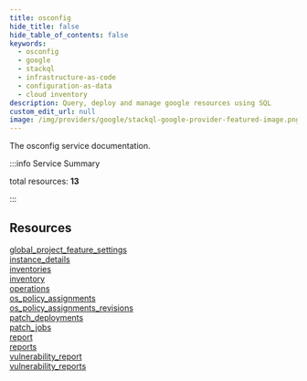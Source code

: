 ```yaml
---
title: osconfig
hide_title: false
hide_table_of_contents: false
keywords:
  - osconfig
  - google
  - stackql
  - infrastructure-as-code
  - configuration-as-data
  - cloud inventory
description: Query, deploy and manage google resources using SQL
custom_edit_url: null
image: /img/providers/google/stackql-google-provider-featured-image.png
---
```


The osconfig service documentation.

:::info Service Summary

<div class="row">
<div class="providerDocColumn">
<span>total resources:&nbsp;<b>13</b></span><br />
</div>
</div>

:::

## Resources
<div class="row">
<div class="providerDocColumn">
<a href="/providers/google/osconfig/global_project_feature_settings/">global_project_feature_settings</a><br />
<a href="/providers/google/osconfig/instance_details/">instance_details</a><br />
<a href="/providers/google/osconfig/inventories/">inventories</a><br />
<a href="/providers/google/osconfig/inventory/">inventory</a><br />
<a href="/providers/google/osconfig/operations/">operations</a><br />
<a href="/providers/google/osconfig/os_policy_assignments/">os_policy_assignments</a><br />
<a href="/providers/google/osconfig/os_policy_assignments_revisions/">os_policy_assignments_revisions</a>
</div>
<div class="providerDocColumn">
<a href="/providers/google/osconfig/patch_deployments/">patch_deployments</a><br />
<a href="/providers/google/osconfig/patch_jobs/">patch_jobs</a><br />
<a href="/providers/google/osconfig/report/">report</a><br />
<a href="/providers/google/osconfig/reports/">reports</a><br />
<a href="/providers/google/osconfig/vulnerability_report/">vulnerability_report</a><br />
<a href="/providers/google/osconfig/vulnerability_reports/">vulnerability_reports</a>
</div>
</div>